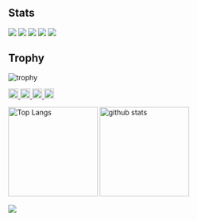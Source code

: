 ## Stats
![](http://github-profile-summary-cards.vercel.app/api/cards/profile-details?username=MK32A&theme=gruvbox)
![](http://github-profile-summary-cards.vercel.app/api/cards/repos-per-language?username=MK32A&theme=gruvbox)
![](http://github-profile-summary-cards.vercel.app/api/cards/most-commit-language?username=MK32A&theme=gruvbox)
![](http://github-profile-summary-cards.vercel.app/api/cards/stats?username=MK32A&theme=gruvbox)
![](http://github-profile-summary-cards.vercel.app/api/cards/productive-time?username=MK32A&theme=gruvbox&utcOffset=9)

## Trophy
![trophy](https://github-profile-trophy.vercel.app/?username=MK32A&theme=gruvbox)





<p align="left">
  <a href="https://github.com/Keichan15">
    <img height="20" src="https://komarev.com/ghpvc/?username=MK32A" />
  </a>
  <a href="https://github.com/Keichan15">
    <img height="20" src="https://img.shields.io/github/followers/MK32A?label=follow&logo=github&style=flat" />
  </a>
  <a href="http://qiita.com/Keichan_15">
    <img height="20" src="https://qiita-badge.apiapi.app/s/MK32A/posts.svg" />
  </a>
  <a href="http://qiita.com/Keichan_15">
    <img height="20" src="https://qiita-badge.apiapi.app/s/MK32A/contributions.svg" />
  </a>
</p>






<p align="left"> 
  <img alt="Top Langs" height="180px" src="https://github-readme-stats.vercel.app/api?username=MK32A&layout=compact&count_private=true&show_icons=true&theme=cobalt" />
  <img alt="github stats" height="180px" src="https://github-readme-stats.vercel.app/api/top-langs/?username=MK32A&layout=compact&count_private=true&show_icons=true&theme=cobalt" />
</p>
<a href="https://github.com/anuraghazra/github-readme-stats">
  <img  src="https://github-profile-trophy.vercel.app/?username=MK32A&theme=onedark&column=8" />
</a>


<!--
**MK32A/MK32A** is a ✨ _special_ ✨ repository because its `README.md` (this file) appears on your GitHub profile.
 <img align="left" src="https://github-readme-stats.vercel.app/api?username=MK32A&count_private=true&show_icons=true" />
Here are some ideas to get you started:

- 🔭 I’m currently working on ...
- 🌱 I’m currently learning ...
- 👯 I’m looking to collaborate on ...
- 🤔 I’m looking for help with ...
- 💬 Ask me about ...
- 📫 How to reach me: ...
- 😄 Pronouns: ...
- ⚡ Fun fact: ...
-->
